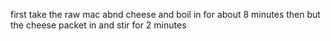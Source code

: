 first take the raw mac abnd cheese and boil in for about 8 minutes then but the cheese packet in and stir for 2 minutes